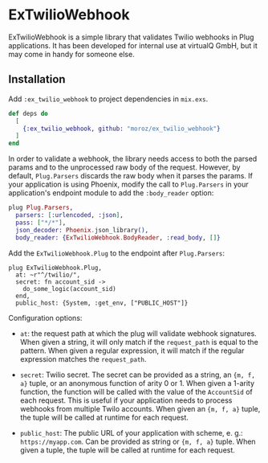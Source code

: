 # ExTwilioWebhook

ExTwilioWebhook is a simple library that validates Twilio webhooks in Plug applications.
It has been developed for internal use at virtualQ GmbH, but it may come in handy for
someone else.

## Installation

Add `:ex_twilio_webhook` to project dependencies in `mix.exs`.

```elixir
def deps do
  [
    {:ex_twilio_webhook, github: "moroz/ex_twilio_webhook"}
  ]
end
```

In order to validate a webhook, the library needs access to both the parsed params
and to the unprocessed raw body of the request. However, by default, `Plug.Parsers`
discards the raw body when it parses the params. If your application is using Phoenix,
modify the call to `Plug.Parsers` in your application's endpoint module to add the `:body_reader` option:

```elixir
plug Plug.Parsers,
  parsers: [:urlencoded, :json],
  pass: ["*/*"],
  json_decoder: Phoenix.json_library(),
  body_reader: {ExTwilioWebhook.BodyReader, :read_body, []}
```

Add the `ExTwilioWebhook.Plug` to the endpoint after `Plug.Parsers`:

```
plug ExTwilioWebhook.Plug,
  at: ~r"^/twilio/",
  secret: fn account_sid ->
    do_some_logic(account_sid)
  end,
  public_host: {System, :get_env, ["PUBLIC_HOST"]}
```

Configuration options:

- `at`: the request path at which the plug will validate webhook signatures.
  When given a string, it will only match if the `request_path`
  is equal to the pattern. When given a regular expression, it will match if
  the regular expression matches the `request_path`.

- `secret`: Twilio secret. The secret can be provided as a string, an `{m, f, a}`
  tuple, or an anonymous function of arity 0 or 1. When given a 1-arity function,
  the function will be called with the value of the `AccountSid` of each request.
  This is useful if your application needs to process webhooks from multiple
  Twilo accounts. When given an `{m, f, a}` tuple, the tuple will be called
  at runtime for each request.

- `public_host`: The public URL of your application with scheme, e. g.:
  `https://myapp.com`. Can be provided as string or `{m, f, a}` tuple.
  When given a tuple, the tuple will be called at runtime for each request.

